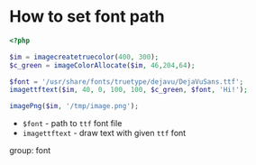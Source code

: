 # How to set font path

```php
<?php

$im = imagecreatetruecolor(400, 300);
$c_green = imageColorAllocate($im, 46,204,64);

$font = '/usr/share/fonts/truetype/dejavu/DejaVuSans.ttf';
imagettftext($im, 40, 0, 100, 100, $c_green, $font, 'Hi!');

imagePng($im, '/tmp/image.png');
```

- `$font` - path to `ttf` font file
- `imagettftext` - draw text with given `ttf` font

group: font



